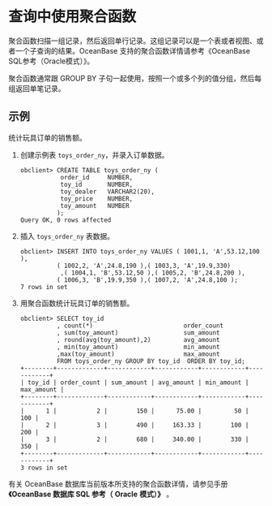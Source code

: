 # 查询中使用聚合函数

聚合函数扫描一组记录，然后返回单行记录。这组记录可以是一个表或者视图、或者一个子查询的结果。OceanBase 支持的聚合函数详情请参考《OceanBase SQL参考（Oracle模式）》。

聚合函数通常跟 GROUP BY 子句一起使用，按照一个或多个列的值分组，然后每组返回单笔记录。

## 示例

统计玩具订单的销售额。

1. 创建示例表 `toys_order_ny`，并录入订单数据。

   ```unknow
   obclient> CREATE TABLE toys_order_ny (
              order_id     NUMBER,
              toy_id       NUMBER,
              toy_dealer   VARCHAR2(20),
              toy_price    NUMBER,
              toy_amount   NUMBER
             );
   Query OK, 0 rows affected
   ```

2. 插入 `toys_order_ny` 表数据。

   ```unknow
   obclient> INSERT INTO toys_order_ny VALUES ( 1001,1, 'A',53.12,100 ),
             ( 1002,2, 'A',24.8,190 ),( 1003,3, 'A',19.9,330)
              ,( 1004,1, 'B',53.12,50 ),( 1005,2, 'B',24.8,200 ),
             ( 1006,3, 'B',19.9,350 ),( 1007,2, 'A',24.8,100 );
   7 rows in set
   ```

3. 用聚合函数统计玩具订单的销售额。

   ```unknow
   obclient> SELECT toy_id
             , count(*)                         order_count
             , sum(toy_amount)                  sum_amount
             , round(avg(toy_amount),2)         avg_amount
             , min(toy_amount)                  min_amount
             ,max(toy_amount)                   max_amount
             FROM toys_order_ny GROUP BY toy_id  ORDER BY toy_id;
   +--------+-------------+------------+------------+------------+------------+
   | toy_id | order_count | sum_amount | avg_amount | min_amount | max_amount |
   +--------+-------------+------------+------------+------------+------------+
   |      1 |           2 |        150 |      75.00 |         50 |        100 |
   |      2 |           3 |        490 |     163.33 |        100 |        200 |
   |      3 |           2 |        680 |     340.00 |        330 |        350 |
   +--------+-------------+------------+------------+------------+------------+
   3 rows in set
   ```

有关 OceanBase 数据库当前版本所支持的聚合函数详情，请参见手册 **《OceanBase 数据库 SQL 参考（** **Oracle** **模式）》** 。
